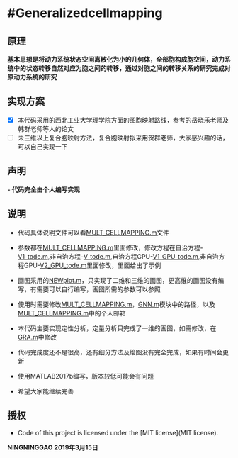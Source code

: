 #Generalizedcellmapping
===

## 原理
**基本思想是将动力系统状态空间离散化为小的几何体，全部胞构成胞空间，动力系统中的状态转移自然对应为胞之间的转移，通过对胞之间的转移关系的研究完成对原动力系统的研究**

## 实现方案
- [x] 本代码采用的西北工业大学理学院方面的图胞映射路线，参考的岳晓乐老师及韩群老师等人的论文
- [ ] 未三维以上复合胞映射方法，复合胞映射拟采用贺群老师，大家感兴趣的话，可以自己实现一下

## 声明
**- 代码完全由个人编写实现**

## 说明
- 代码具体说明文件可以看[MULT_CELLMAPPING.m](code/MULT_CELLMAPPING.m)文件

- 参数都在[MULT_CELLMAPPING.m](code/MULT_CELLMAPPING.m)里面修改，修改方程在自治方程-[V1_tode.m](code/V1_tode.m),非自治方程-[V_tode.m](code/V_tode.m),自治方程GPU-[V1_GPU_tode.m](code/V1_GPU_tode.m),非自治方程GPU-[V2_GPU_tode.m](code/V2_GPU_tode.m)里面修改，里面给出了示例

- 画图采用的[NEWplot.m](code/NEWplot.m)，只实现了二维和三维的画图，更高维的画图没有编写，有需要可以自行编写，画图所需的参数可以参照

- 使用时需要修改[MULT_CELLMAPPING.m](code/MULT_CELLMAPPING.m)，[GNN.m](code/GNN.m)模块中的路径，以及[MULT_CELLMAPPING.m](code/MULT_CELLMAPPING.m)中的个人邮箱

- 本代码主要实现定性分析，定量分析只完成了一维的画图，如需修改，在[GRA.m](code/GRA.m)中修改

- 代码完成度还不是很高，还有细分方法及绘图没有完全完成，如果有时间会更新

- 使用MATLAB2017b编写，版本较低可能会有问题

- 希望大家能继续完善

## 授权
- Code of this project is licensed under the [MIT license](MIT license).

**NINGNINGGAO 2019年3月15日**
